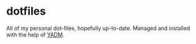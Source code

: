 # dotfiles
All of my personal dot-files, hopefully up-to-date. Managed and installed with the help of [YADM](https://yadm.io/).
